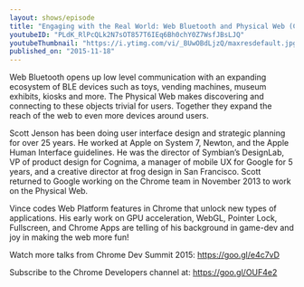 ```yaml
---
layout: shows/episode
title: "Engaging with the Real World: Web Bluetooth and Physical Web (Chrome Dev Summit 2015)"
youtubeID: "PLdK_RlPcQLk2N7sOT857T6IEq6Bh0chY0Z7WsfJBsLJQ"
youtubeThumbnail: "https://i.ytimg.com/vi/_BUwOBdLjzQ/maxresdefault.jpg"
published_on: "2015-11-18"
---
```


Web Bluetooth opens up low level communication with an expanding ecosystem of BLE devices such as toys, vending machines, museum exhibits, kiosks and more. The Physical Web makes discovering and connecting to these objects trivial for users. Together they expand the reach of the web to even more devices around users.

Scott Jenson has been doing user interface design and strategic planning for over 25 years. He worked at Apple on System 7, Newton, and the Apple Human Interface guidelines. He was the director of Symbian’s DesignLab, VP of product design for Cognima, a manager of mobile UX for Google for 5 years, and a creative director at frog design in San Francisco. Scott returned to Google working on the Chrome team in November 2013 to work on the Physical Web.

Vince codes Web Platform features in Chrome that unlock new types of applications. His early work on GPU acceleration, WebGL, Pointer Lock, Fullscreen, and Chrome Apps are telling of his background in game-dev and joy in making the web more fun!

Watch more talks from Chrome Dev Summit 2015: https://goo.gl/e4c7vD

Subscribe to the Chrome Developers channel at: https://goo.gl/OUF4e2

